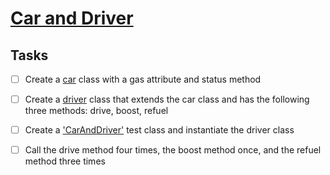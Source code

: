 # [Car and Driver](https://login.codingdojo.com/m/315/9381/64443)

## Tasks

- [ ] Create a [car](Car.java) class with a gas attribute and status method

- [ ] Create a [driver](Driver.java) class that extends the car class and has the following three methods: drive, boost, refuel

- [ ] Create a ['CarAndDriver'](CarAndDriver.java) test class and instantiate the driver class

- [ ] Call the drive method four times, the boost method once, and the refuel method three times

